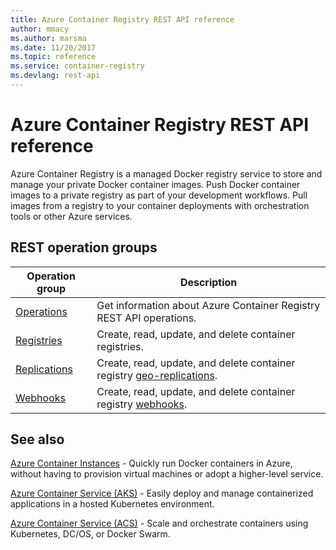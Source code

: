 ```yaml
---
title: Azure Container Registry REST API reference
author: mmacy
ms.author: marsma
ms.date: 11/20/2017
ms.topic: reference
ms.service: container-registry
ms.devlang: rest-api
---
```


# Azure Container Registry REST API reference

Azure Container Registry is a managed Docker registry service to store and manage your private Docker container images. Push Docker container images to a private registry as part of your development workflows. Pull images from a registry to your container deployments with orchestration tools or other Azure services.

## REST operation groups

| Operation group | Description |
|-----------------|-------------|
| [Operations](xref:management.azure.com.containerregistry.operations) | Get information about Azure Container Registry REST API operations. |
| [Registries](xref:management.azure.com.containerregistry.registries) | Create, read, update, and delete container registries. |
| [Replications](xref:management.azure.com.containerregistry.replications) | Create, read, update, and delete container registry [geo-replications](/azure/container-registry/container-registry-geo-replication). |
| [Webhooks](xref:management.azure.com.containerregistry.webhooks) | Create, read, update, and delete container registry [webhooks](/azure/container-registry/container-registry-webhook). |

## See also

[Azure Container Instances](/azure/container-instances/) - Quickly run Docker containers in Azure, without having to provision virtual machines or adopt a higher-level service.

[Azure Container Service (AKS)](/azure/aks/) - Easily deploy and manage containerized applications in a hosted Kubernetes environment.

[Azure Container Service (ACS)](/azure/container-service/) - Scale and orchestrate containers using Kubernetes, DC/OS, or Docker Swarm.